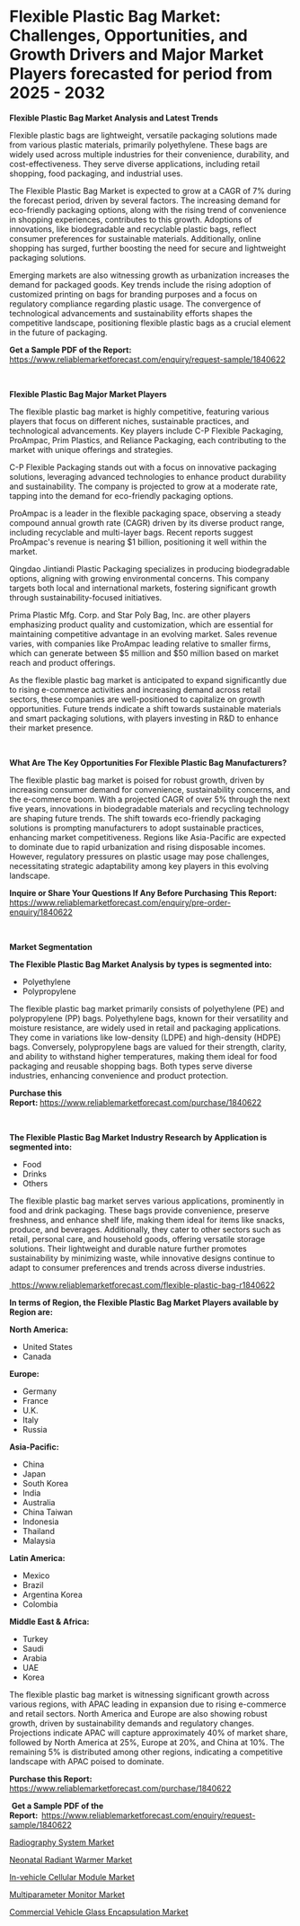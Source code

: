 <p><h1>Flexible Plastic Bag Market: Challenges, Opportunities, and Growth Drivers and Major Market Players forecasted for period from 2025 - 2032</h1></p><p><strong>Flexible Plastic Bag Market Analysis and Latest Trends</strong></p>
<p><p>Flexible plastic bags are lightweight, versatile packaging solutions made from various plastic materials, primarily polyethylene. These bags are widely used across multiple industries for their convenience, durability, and cost-effectiveness. They serve diverse applications, including retail shopping, food packaging, and industrial uses. </p><p>The Flexible Plastic Bag Market is expected to grow at a CAGR of 7% during the forecast period, driven by several factors. The increasing demand for eco-friendly packaging options, along with the rising trend of convenience in shopping experiences, contributes to this growth. Adoptions of innovations, like biodegradable and recyclable plastic bags, reflect consumer preferences for sustainable materials. Additionally, online shopping has surged, further boosting the need for secure and lightweight packaging solutions.</p><p>Emerging markets are also witnessing growth as urbanization increases the demand for packaged goods. Key trends include the rising adoption of customized printing on bags for branding purposes and a focus on regulatory compliance regarding plastic usage. The convergence of technological advancements and sustainability efforts shapes the competitive landscape, positioning flexible plastic bags as a crucial element in the future of packaging.</p></p>
<p><strong>Get a Sample PDF of the Report:&nbsp;</strong> <a href="https://www.reliablemarketforecast.com/enquiry/request-sample/1840622?utm_campaign=2200&utm_medium=2&utm_source=Github&utm_content=ia&utm_term=30012025&utm_id=flexible-plastic-bag">https://www.reliablemarketforecast.com/enquiry/request-sample/1840622</a></p>
<p>&nbsp;</p>
<p><strong>Flexible Plastic Bag Major Market Players</strong></p>
<p><p>The flexible plastic bag market is highly competitive, featuring various players that focus on different niches, sustainable practices, and technological advancements. Key players include C-P Flexible Packaging, ProAmpac, Prim Plastics, and Reliance Packaging, each contributing to the market with unique offerings and strategies.</p><p>C-P Flexible Packaging stands out with a focus on innovative packaging solutions, leveraging advanced technologies to enhance product durability and sustainability. The company is projected to grow at a moderate rate, tapping into the demand for eco-friendly packaging options.</p><p>ProAmpac is a leader in the flexible packaging space, observing a steady compound annual growth rate (CAGR) driven by its diverse product range, including recyclable and multi-layer bags. Recent reports suggest ProAmpac's revenue is nearing $1 billion, positioning it well within the market.</p><p>Qingdao Jintiandi Plastic Packaging specializes in producing biodegradable options, aligning with growing environmental concerns. This company targets both local and international markets, fostering significant growth through sustainability-focused initiatives.</p><p>Prima Plastic Mfg. Corp. and Star Poly Bag, Inc. are other players emphasizing product quality and customization, which are essential for maintaining competitive advantage in an evolving market. Sales revenue varies, with companies like ProAmpac leading relative to smaller firms, which can generate between $5 million and $50 million based on market reach and product offerings.</p><p>As the flexible plastic bag market is anticipated to expand significantly due to rising e-commerce activities and increasing demand across retail sectors, these companies are well-positioned to capitalize on growth opportunities. Future trends indicate a shift towards sustainable materials and smart packaging solutions, with players investing in R&D to enhance their market presence.</p></p>
<p>&nbsp;</p>
<p><strong>What Are The Key Opportunities For Flexible Plastic Bag Manufacturers?</strong></p>
<p><p>The flexible plastic bag market is poised for robust growth, driven by increasing consumer demand for convenience, sustainability concerns, and the e-commerce boom. With a projected CAGR of over 5% through the next five years, innovations in biodegradable materials and recycling technology are shaping future trends. The shift towards eco-friendly packaging solutions is prompting manufacturers to adopt sustainable practices, enhancing market competitiveness. Regions like Asia-Pacific are expected to dominate due to rapid urbanization and rising disposable incomes. However, regulatory pressures on plastic usage may pose challenges, necessitating strategic adaptability among key players in this evolving landscape.</p></p>
<p><strong>Inquire or Share Your Questions If Any Before Purchasing This Report:</strong> <a href="https://www.reliablemarketforecast.com/enquiry/pre-order-enquiry/1840622?utm_campaign=2200&utm_medium=2&utm_source=Github&utm_content=ia&utm_term=30012025&utm_id=flexible-plastic-bag">https://www.reliablemarketforecast.com/enquiry/pre-order-enquiry/1840622</a></p>
<p>&nbsp;</p>
<p><strong>Market Segmentation</strong></p>
<p><strong>The Flexible Plastic Bag Market Analysis by types is segmented into:</strong></p>
<p><ul><li>Polyethylene</li><li>Polypropylene</li></ul></p>
<p><p>The flexible plastic bag market primarily consists of polyethylene (PE) and polypropylene (PP) bags. Polyethylene bags, known for their versatility and moisture resistance, are widely used in retail and packaging applications. They come in variations like low-density (LDPE) and high-density (HDPE) bags. Conversely, polypropylene bags are valued for their strength, clarity, and ability to withstand higher temperatures, making them ideal for food packaging and reusable shopping bags. Both types serve diverse industries, enhancing convenience and product protection.</p></p>
<p><strong>Purchase this Report:&nbsp;</strong><a href="https://www.reliablemarketforecast.com/purchase/1840622?utm_campaign=2200&utm_medium=2&utm_source=Github&utm_content=ia&utm_term=30012025&utm_id=flexible-plastic-bag">https://www.reliablemarketforecast.com/purchase/1840622</a></p>
<p>&nbsp;</p>
<p><strong>The Flexible Plastic Bag Market Industry Research by Application is segmented into:</strong></p>
<p><ul><li>Food</li><li>Drinks</li><li>Others</li></ul></p>
<p><p>The flexible plastic bag market serves various applications, prominently in food and drink packaging. These bags provide convenience, preserve freshness, and enhance shelf life, making them ideal for items like snacks, produce, and beverages. Additionally, they cater to other sectors such as retail, personal care, and household goods, offering versatile storage solutions. Their lightweight and durable nature further promotes sustainability by minimizing waste, while innovative designs continue to adapt to consumer preferences and trends across diverse industries.</p></p>
<p><a href="https://www.reliablemarketforecast.com/flexible-plastic-bag-r1840622?utm_campaign=2200&utm_medium=2&utm_source=Github&utm_content=ia&utm_term=30012025&utm_id=flexible-plastic-bag">&nbsp;https://www.reliablemarketforecast.com/flexible-plastic-bag-r1840622</a></p>
<p><strong>In terms of Region, the Flexible Plastic Bag Market Players available by Region are:</strong></p>
<p>
    <p> <strong> North America: </strong>
        <ul>
            <li>United States</li>
            <li>Canada</li>
        </ul>
        </p> 
    <p> <strong> Europe: </strong>
        <ul>
            <li>Germany</li>
            <li>France</li>
            <li>U.K.</li>
            <li>Italy</li>
            <li>Russia</li>
        </ul>
        </p> 
    <p> <strong> Asia-Pacific: </strong>
        <ul>
            <li>China</li>
            <li>Japan</li>
            <li>South Korea</li>
            <li>India</li>
            <li>Australia</li>
            <li>China Taiwan</li>
            <li>Indonesia</li>
            <li>Thailand</li>
            <li>Malaysia</li>
        </ul>
        </p> 
    <p> <strong> Latin America: </strong>
        <ul>
            <li>Mexico</li>
            <li>Brazil</li>
            <li>Argentina Korea</li>
            <li>Colombia</li>
        </ul>
        </p> 
    <p> <strong> Middle East & Africa: </strong>
        <ul>
            <li>Turkey</li>
            <li>Saudi</li>
            <li>Arabia</li>
            <li>UAE</li>
            <li>Korea</li>
        </ul>
    </p>
    </p>
<p><p>The flexible plastic bag market is witnessing significant growth across various regions, with APAC leading in expansion due to rising e-commerce and retail sectors. North America and Europe are also showing robust growth, driven by sustainability demands and regulatory changes. Projections indicate APAC will capture approximately 40% of market share, followed by North America at 25%, Europe at 20%, and China at 10%. The remaining 5% is distributed among other regions, indicating a competitive landscape with APAC poised to dominate.</p></p>
<p><strong>Purchase this Report: </strong><a href="https://www.reliablemarketforecast.com/purchase/1840622?utm_campaign=2200&utm_medium=2&utm_source=Github&utm_content=ia&utm_term=30012025&utm_id=flexible-plastic-bag">https://www.reliablemarketforecast.com/purchase/1840622</a></p>
<p>&nbsp;<strong>Get a Sample PDF of the Report:&nbsp;&nbsp;</strong><a href="https://www.reliablemarketforecast.com/enquiry/request-sample/1840622?utm_campaign=2200&utm_medium=2&utm_source=Github&utm_content=ia&utm_term=30012025&utm_id=flexible-plastic-bag">https://www.reliablemarketforecast.com/enquiry/request-sample/1840622</a></p>
<p><strong></strong></p>
<p><p><a href="https://www.linkedin.com/pulse/radiography-system-market-share-analysis-growth-trends-forecasts-kbnhc?utm_campaign=2200&utm_medium=2&utm_source=Github&utm_content=ia&utm_term=30012025&utm_id=flexible-plastic-bag">Radiography System Market</a></p><p><a href="https://www.linkedin.com/pulse/investment-potential-neonatal-radiant-warmer-market-1b46c?utm_campaign=2200&utm_medium=2&utm_source=Github&utm_content=ia&utm_term=30012025&utm_id=flexible-plastic-bag">Neonatal Radiant Warmer Market</a></p><p><a href="https://github.com/triattwood9919/Market-Research-Report-List-1/blob/main/in-vehicle-cellular-module-market.md?utm_campaign=2200&utm_medium=2&utm_source=Github&utm_content=ia&utm_term=30012025&utm_id=flexible-plastic-bag">In-vehicle Cellular Module Market</a></p><p><a href="https://www.linkedin.com/pulse/providing-view-both-historical-trends-future-projections-7vxjf?utm_campaign=2200&utm_medium=2&utm_source=Github&utm_content=ia&utm_term=30012025&utm_id=flexible-plastic-bag">Multiparameter Monitor Market</a></p><p><a href="https://github.com/schwminh2001101/Market-Research-Report-List-1/blob/main/commercial-vehicle-glass-encapsulation-market.md?utm_campaign=2200&utm_medium=2&utm_source=Github&utm_content=ia&utm_term=30012025&utm_id=flexible-plastic-bag">Commercial Vehicle Glass Encapsulation Market</a></p></p>